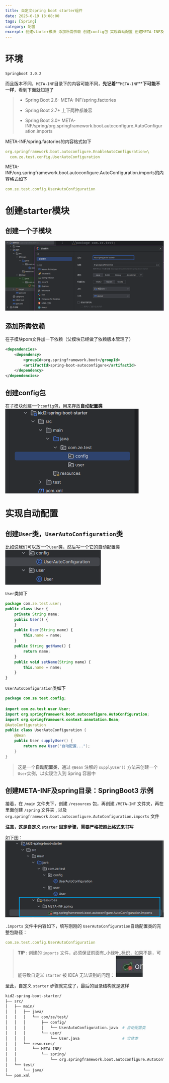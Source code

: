 ```yaml
---
title: 自定义spring boot starter组件
date: 2025-6-19 13:08:00
tags: [Spring]
category: 配置
excerpt: 创建starter模块 添加所需依赖 创建config包 实现自动配置 创建META-INF及spring目录  接着，在 /main 文件夹下，创建 /resources 包，再创建 /META-INF 文件夹，再在里面创建 /spring 文件夹 , 以及 org.springframework.boot.autoconfigure.AutoConfiguration.imports 文件注意，这是自定义 starter 固定步骤
---
```


# 环境
`Springboot 3.0.2`


而且版本不同，`META-INF`目录下的内容可能不同，**先记着****`META-INF`****下可能不一样**，看到下面就知道了

> - Spring Boot 2.6- META-INF/spring.factories
>     
> - Spring Boot 2.7+ 上下两种都兼容
>     
> - Spring Boot 3.0+ META-INF/spring/org.springframework.boot.autoconfigure.AutoConfiguration.imports
>     

  

META-INF/spring.factories的内容格式如下

```YAML
org.springframework.boot.autoconfigure.EnableAutoConfiguration=\
  com.ze.test.config.UserAutoConfiguration
```

META-INF/org.springframework.boot.autoconfigure.AutoConfiguration.imports的内容格式如下

```YAML
com.ze.test.config.UserAutoConfiguration
```

  

# 创建starter模块

## 创建一个子模块

![](https://raw.githubusercontent.com/zebytes/images/main/20250619125631624.png)


 

## 添加所需依赖

在子模块pom文件加一下依赖（父模块已经做了依赖版本管理了）

```XML
<dependencies>
    <dependency>
        <groupId>org.springframework.boot</groupId>
        <artifactId>spring-boot-autoconfigure</artifactId>
    </dependency>
</dependencies>
```

  

## 创建config包

在子模块创建一个`config`包，用来存放**自动配置类**
![](https://raw.githubusercontent.com/zebytes/images/main/20250619125658383.png)


# 实现自动配置

## 创建`User`类，`UserAutoConfiguration`类

比如说我们可以放一个`User`类，然后写一个它的自动配置类
![](https://raw.githubusercontent.com/zebytes/images/main/20250619125709090.png)

`User`类如下

```TypeScript
package com.ze.test.user;
public class User {
    private String name;
    public User() {
    }
    public User(String name) {
        this.name = name;
    }
    public String getName() {
        return name;
    }
    public void setName(String name) {
        this.name = name;
    }
}
```

`UserAutoConfiguration`类如下

```Java
package com.ze.test.config;

import com.ze.test.user.User;
import org.springframework.boot.autoconfigure.AutoConfiguration;
import org.springframework.context.annotation.Bean;
@AutoConfiguration
public class UserAutoConfiguration {
    @Bean
    public User supplyUser() {
        return new User("自动配置...");
    }
}
```

> 这是一个**自动配置类**，通过 `@Bean` 注解的 `supplyUser()` 方法来创建一个 `User`实例，以实现注入到 Spring 容器中

  

## 创建META-INF及spring目录：SpringBoot3 示例

接着，在 `/main` 文件夹下，创建 `/resources` 包，再创建 `/META-INF` 文件夹，再在里面创建 `/spring` 文件夹 , 以及 `org.springframework.boot.autoconfigure.AutoConfiguration.imports` 文件

**注意，这是自定义** **`starter`** **固定步骤，需要严格按照此格式来书写**

  

如下图：
![](https://raw.githubusercontent.com/zebytes/images/main/20250619125717468.png)

  

`.imports` 文件中内容如下，填写刚刚的 `UserAutoConfiguration`自动配置类的完整包路径：

```YAML
com.ze.test.config.UserAutoConfiguration
```

  

> **TIP** : 创建的 `imports` 文件，必须保证前面有_小绿叶_标识，如果不是，可能导致自定义 `starter` 被 IDEA 无法识别的问题：
>                             ![image.png](https://raw.githubusercontent.com/zebytes/images/main/20250619125913048.png)


至此，自定义 `starter` 步骤就完成了，最后的目录结构就是这样

```Bash
kid2-spring-boot-starter/
├── src/
│   ├── main/
│   │   ├── java/
│   │   │   └── com/ze/test/
│   │   │       ├── config/
│   │   │       │   └── UserAutoConfiguration.java  # 自动配置类
│   │   │       └── user/
│   │   │           └── User.java                   # 实体类
│   │   └── resources/
│   │       └── META-INF/
│   │           └── spring/
│   │               └── org.springframework.boot.autoconfigure.AutoConfiguration.imports  # 自动配置注册文件
│   └── test/
│       └── java/                                  
└── pom.xml                                       
```
